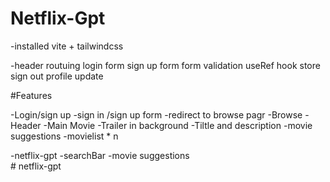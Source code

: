 # Netflix-Gpt

-installed vite + tailwindcss

-header
routuing
login form
sign up form
form validation
useRef hook
store
sign out
profile update



#Features

-Login/sign up
  -sign in /sign up form
  -redirect to browse pagr
-Browse
  -Header
  -Main Movie
    -Trailer in background
    -Tiltle and description
    -movie suggestions
      -movielist * n

   -netflix-gpt
     -searchBar
     -movie suggestions   
#   n e t f l i x - g p t 
 
 
